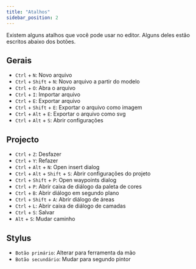 ```yaml
---
title: "Atalhos"
sidebar_position: 2
---
```


Existem alguns atalhos que você pode usar no editor. Alguns deles estão escritos abaixo dos botões.

## Gerais

* `Ctrl` + `N`: Novo arquivo
* `Ctrl` + `Shift` + `N`: Novo arquivo a partir do modelo
* `Ctrl` + `O`: Abra o arquivo
* `Ctrl` + `I`: Importar arquivo
* `Ctrl` + `E`: Exportar arquivo
* `Ctrl` + `Shift` + `E`: Exportar o arquivo como imagem
* `Ctrl` + `Alt` + `E`: Exportar o arquivo como svg
* `Ctrl` + `Alt` + `S`: Abrir configurações

## Projecto

* `Ctrl` + `Z`: Desfazer
* `Ctrl` + `Y`: Refazer
* `Ctrl` + `Alt` + `N`: Open insert dialog
* `Ctrl` + `Alt` + `Shift` + `S`: Abrir configurações do projeto
* `Ctrl` + `Shift` + `P`: Open waypoints dialog
* `Ctrl` + `P`: Abrir caixa de diálogo da paleta de cores
* `Ctrl` + `B`: Abrir diálogo em segundo plano
* `Ctrl` + `Shift` + `A`: Abrir diálogo de áreas
* `Ctrl` + `L`: Abrir caixa de diálogo de camadas
* `Ctrl` + `S`: Salvar
* `Alt` + `S`: Mudar caminho

## Stylus

* `Botão primário`: Alterar para ferramenta da mão
* `Botão secundário`: Mudar para segundo pintor
